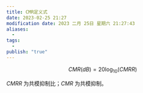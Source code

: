 ```yaml
---
title: CMR定义式
date: 2023-02-25 21:27
modification date: 2023 二月 25日 星期六 21:27:43
aliases:
  - 
tags:
  - 
publish: "true"
---
```


$$
CMR(dB)=20\log_{10}(CMRR)
$$

$CMRR$ 为共模抑制比；$CMR$ 为共模抑制。